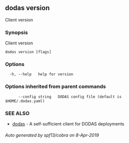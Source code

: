 ## dodas version

Client version

### Synopsis

Client version

```
dodas version [flags]
```

### Options

```
  -h, --help   help for version
```

### Options inherited from parent commands

```
      --config string   DODAS config file (default is $HOME/.dodas.yaml)
```

### SEE ALSO

* [dodas](dodas.md)	 - A self-sufficient client for DODAS deployments

###### Auto generated by spf13/cobra on 8-Apr-2019
